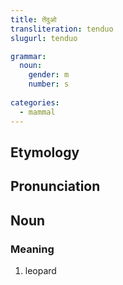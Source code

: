 ```yaml
---
title: तेंदुओ
transliteration: tenduo
slugurl: tenduo

grammar:
  noun:
    gender: m
    number: s
    
categories: 
  - mammal
---
```


## Etymology

## Pronunciation

## Noun
### Meaning
1. leopard